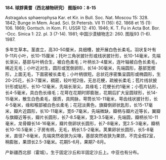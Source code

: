 **184. 球脬黄耆（西北植物研究） 图版60：8-15**

Astragalus sphaerophysa Kar. et Kir. in Bull. Soc. Nat. Moscou 15: 328. 1842; Bunge in Mem. Acad. Sci. St Petersb. VII 11 (16): 62. 1868 et 15 (1): 106. 1869; Gontsch. in Kom. Fl. USSR 12: 410. 1946; K. T. Fu in Acta Bot. Bor. -Occ. Sinica 1: 22. pl. 3 (7-14). 1981; 中国沙漠植物志2: 260. 图版93 (1-6). 1987.

多年生草本。茎直立，高30-50厘米，具细槽，披开展白色长柔毛。羽状复叶有9-11片小叶，长10-15厘米；托叶三角状披针形或线状披针形，长10-14毫米，先端长渐尖，基部与叶柄合生，被白色柔毛；叶柄长3-4厘米，连叶轴被白色长柔毛，稀近无毛；小叶近对生，圆形或宽倒卵形，长14-30毫米，先端圆形，基部宽楔形，上面无毛，下面密被长柔毛；小叶柄很短。总状花序密集呈圆形或椭圆形，生20-25花，长3-7厘米，稠密，较叶短2倍，无总花梗，疏被长柔毛；苞片线状披针形或钻形，长10-12毫米，先端长渐尖，具缘毛；花梗长约1毫米；小苞片钻形，长4-5毫米，具白色长缘毛；花萼在花期时即膨胀，花期后扩大呈圆球形，长14-15毫米，散生白色柔毛，膜质，具网脉，萼筒长10-11毫米，萼齿线状披针形，长4-5毫米，缘和喉部被白色长柔毛；花冠淡黄色，旗瓣倒卵状匙形，长15-17毫米，瓣片近圆形，长10-11毫米，宽6-7毫米，先端微缺，瓣柄与瓣片近等长，翼瓣与旗瓣近等长，瓣片长圆形，长7-8.5毫米，宽3-3.5毫米，先端圆，瓣柄长10-11毫米，龙骨瓣长14-16毫米，瓣片倒卵状长圆形，长7-8毫米，宽2.5-3毫米，瓣柄长10-10.5毫米；子房有柄，无毛，柄长1.5-2毫米。荚果卵状长圆形，长5-8毫米，直径7-8毫米，先端突然收狭为尖喙，基部突然收狭为果颈，不完全假2室，稍膨胀，果颈长2.5-3毫米。花期5-6月，果期7-8月。

产新疆西北部（霍城）。生于固定沙丘和半固定沙丘上。中亚也有分布。
